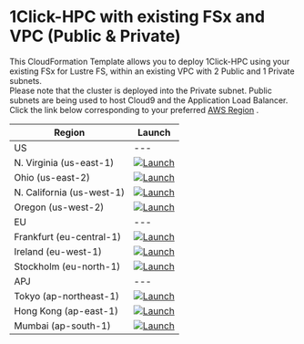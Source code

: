 # 1Click-HPC with existing FSx and VPC (Public & Private) 
This CloudFormation Template allows you to deploy 1Click-HPC using your existing FSx for Lustre FS, within an existing VPC with 2 Public and 1 Private subnets.
<br/>
Please note that the cluster is deployed into the Private subnet. Public subnets are being used to host Cloud9 and the Application Load Balancer.
<br/>
Click the link below corresponding to your preferred [AWS Region](https://aws.amazon.com/about-aws/global-infrastructure/regions_az/) .

| Region       | Launch                                                                                                                                                                                                                                                                                                             | 
|--------------|--------------------------------------------------------------------------------------------------------------------------------------------------------------------------------------------------------------------------------------------------------------------------------------------------------------------|
| US  | --- |
| N. Virginia (us-east-1)   | [![Launch](https://samdengler.github.io/cloudformation-launch-stack-button-svg/images/us-east-1.svg)](https://console.aws.amazon.com/cloudformation/home?region=us-east-1#/stacks/quickcreate?templateUrl=https%3A%2F%2Fenginframe.s3.amazonaws.com%2FAWS-HPC-Cluster.PrivateVPC.FSx.yaml&stackName=hpc-cluster) |
| Ohio (us-east-2)   | [![Launch](https://samdengler.github.io/cloudformation-launch-stack-button-svg/images/us-east-2.svg)](https://console.aws.amazon.com/cloudformation/home?region=us-east-2#/stacks/quickcreate?templateUrl=https%3A%2F%2Fenginframe.s3.amazonaws.com%2FAWS-HPC-Cluster.PrivateVPC.FSx.yaml&stackName=hpc-cluster) |
| N. California (us-west-1)   | [![Launch](https://samdengler.github.io/cloudformation-launch-stack-button-svg/images/us-west-1.svg)](https://console.aws.amazon.com/cloudformation/home?region=us-west-1#/stacks/quickcreate?templateUrl=https%3A%2F%2Fenginframe.s3.amazonaws.com%2FAWS-HPC-Cluster.PrivateVPC.FSx.yaml&stackName=hpc-cluster) |
| Oregon (us-west-2)   | [![Launch](https://samdengler.github.io/cloudformation-launch-stack-button-svg/images/us-west-2.svg)](https://console.aws.amazon.com/cloudformation/home?region=us-west-2#/stacks/quickcreate?templateUrl=https%3A%2F%2Fenginframe.s3.amazonaws.com%2FAWS-HPC-Cluster.PrivateVPC.FSx.yaml&stackName=hpc-cluster) |
| EU  |---|
| Frankfurt (eu-central-1)   | [![Launch](https://samdengler.github.io/cloudformation-launch-stack-button-svg/images/eu-central-1.svg)](https://console.aws.amazon.com/cloudformation/home?region=eu-central-1#/stacks/quickcreate?templateUrl=https%3A%2F%2Fenginframe.s3.amazonaws.com%2FAWS-HPC-Cluster.PrivateVPC.FSx.yaml&stackName=hpc-cluster) |
| Ireland (eu-west-1)   | [![Launch](https://samdengler.github.io/cloudformation-launch-stack-button-svg/images/eu-west-1.svg)](https://console.aws.amazon.com/cloudformation/home?region=eu-west-1#/stacks/quickcreate?templateUrl=https%3A%2F%2Fenginframe.s3.amazonaws.com%2FAWS-HPC-Cluster.PrivateVPC.FSx.yaml&stackName=hpc-cluster) |
| Stockholm (eu-north-1)   | [![Launch](https://samdengler.github.io/cloudformation-launch-stack-button-svg/images/eu-north-1.svg)](https://console.aws.amazon.com/cloudformation/home?region=eu-north-1#/stacks/quickcreate?templateUrl=https%3A%2F%2Fenginframe.s3.amazonaws.com%2FAWS-HPC-Cluster.PrivateVPC.FSx.yaml&stackName=hpc-cluster) |
| APJ |---|
| Tokyo (ap-northeast-1)   | [![Launch](https://samdengler.github.io/cloudformation-launch-stack-button-svg/images/ap-northeast-1.svg)](https://console.aws.amazon.com/cloudformation/home?region=ap-northeast-1#/stacks/quickcreate?templateUrl=https%3A%2F%2Fenginframe.s3.amazonaws.com%2FAWS-HPC-Cluster.PrivateVPC.FSx.yaml&stackName=hpc-cluster) |
| Hong Kong (ap-east-1)   | [![Launch](https://samdengler.github.io/cloudformation-launch-stack-button-svg/images/ap-east-1.svg)](https://console.aws.amazon.com/cloudformation/home?region=ap-east-1#/stacks/quickcreate?templateUrl=https%3A%2F%2Fenginframe.s3.amazonaws.com%2FAWS-HPC-Cluster.PrivateVPC.FSx.yaml&stackName=hpc-cluster) |
| Mumbai (ap-south-1)   | [![Launch](https://samdengler.github.io/cloudformation-launch-stack-button-svg/images/ap-south-1.svg)](https://console.aws.amazon.com/cloudformation/home?region=ap-south-1#/stacks/quickcreate?templateUrl=https%3A%2F%2Fenginframe.s3.amazonaws.com%2FAWS-HPC-Cluster.PrivateVPC.FSx.yaml&stackName=hpc-cluster) |
